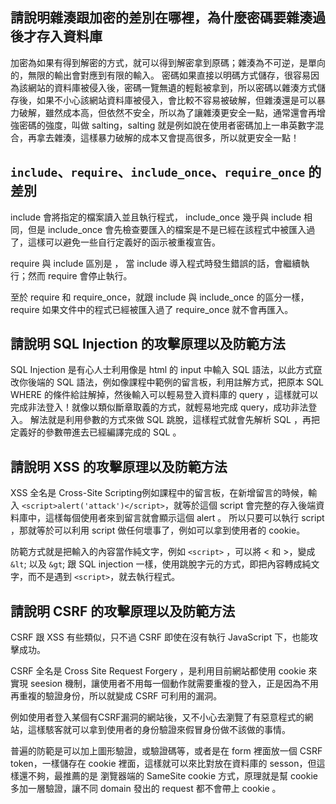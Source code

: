 ## 請說明雜湊跟加密的差別在哪裡，為什麼密碼要雜湊過後才存入資料庫
加密為如果有得到解密的方式，就可以得到解密拿到原碼；雜湊為不可逆，是單向的，無限的輸出會對應到有限的輸入。
密碼如果直接以明碼方式儲存，很容易因為該網站的資料庫被侵入後，密碼一覽無遺的輕鬆被拿到，所以密碼以雜湊方式儲存後，如果不小心該網站資料庫被侵入，會比較不容易被破解，但雜湊還是可以暴力破解，雖然成本高，但依然不安全，所以為了讓雜湊更安全一點，通常還會再增強密碼的強度，叫做 salting，salting 就是例如說在使用者密碼加上一串英數字混合，再拿去雜湊，這樣暴力破解的成本又會提高很多，所以就更安全一點！

## `include`、`require`、`include_once`、`require_once` 的差別
include 會將指定的檔案讀入並且執行程式， include_once 幾乎與 include 相同，但是 include_once 會先檢查要匯入的檔案是不是已經在該程式中被匯入過了，這樣可以避免一些自行定義好的函示被重複宣告。

require 與 include 區別是 ， 當 include 導入程式時發生錯誤的話，會繼續執行；然而 require 會停止執行。

至於 require 和 require_once，就跟 include 與 include_once 的區分一樣， require 如果文件中的程式已經被匯入過了 require_once 就不會再匯入。

## 請說明 SQL Injection 的攻擊原理以及防範方法
SQL Injection 是有心人士利用像是 html 的 input 中輸入 SQL 語法，以此方式竄改你後端的 SQL 語法，例如像課程中範例的留言板，利用註解方式，把原本 SQL WHERE 的條件給註解掉，然後輸入可以輕易登入資料庫的 query ，這樣就可以完成非法登入！就像以類似斷章取義的方式，就輕易地完成 query，成功非法登入。
解法就是利用參數的方式來做 SQL 跳脫，這樣程式就會先解析 SQL ，再把定義好的參數帶進去已經編譯完成的 SQL 。
## 請說明 XSS 的攻擊原理以及防範方法
XSS 全名是 Cross-Site Scripting例如課程中的留言板，在新增留言的時候，輸入 ```<script>alert('attack')</script>```，就等於這個 script 會完整的存入後端資料庫中，這樣每個使用者來到留言就會顯示這個 alert 。
所以只要可以執行 script ，那就等於可以利用 script 做任何壞事了，例如可以拿到使用者的 cookie。


防範方式就是把輸入的內容當作純文字，例如  ```<script>``` ，可以將 < 和 >，變成 ```&lt```; 以及  ```&gt```; 跟 SQL injection 一樣，使用跳脫字元的方式，即把內容轉成純文字，而不是遇到 ``` <script> ```，就去執行程式。


## 請說明 CSRF 的攻擊原理以及防範方法
CSRF 跟 XSS 有些類似，只不過 CSRF 即使在沒有執行 JavaScript 下，也能攻擊成功。

CSRF 全名是 Cross Site Request Forgery ，是利用目前網站都使用 cookie 來實現 seesion 機制，讓使用者不用每一個動作就需要重複的登入，正是因為不用再重複的驗證身份，所以就變成 CSRF 可利用的漏洞。 

例如使用者登入某個有CSRF漏洞的網站後，又不小心去瀏覽了有惡意程式的網站，這樣駭客就可以拿到使用者的身份驗證來假冒身份做不該做的事情。

普遍的防範是可以加上圖形驗證，或驗證碼等，或者是在 form 裡面放一個 CSRF token，一樣儲存在 cookie 裡面，這樣就可以來比對放在資料庫的 sesson，但這樣還不夠，最推薦的是 瀏覽器端的 SameSite cookie 方式，原理就是幫 cookie 多加一層驗證，讓不同 domain 發出的 request 都不會帶上 cookie 。